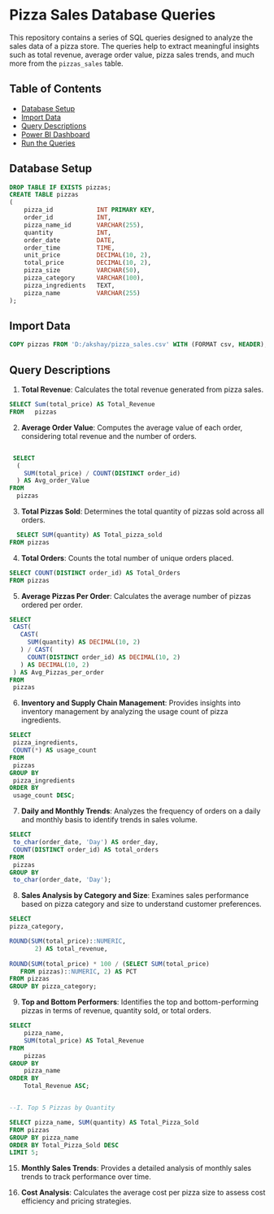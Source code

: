# Pizza Sales Database Queries

This repository contains a series of SQL queries designed to analyze the sales data of a pizza store. The queries help to extract meaningful insights such as total revenue, average order value, pizza sales trends, and much more from the `pizzas_sales` table.

## Table of Contents

- [Database Setup](#database-setup)
- [Import Data](#import-data)
- [Query Descriptions](#query-descriptions)
- [Power BI Dashboard](#power-bi-dashboard)
- [Run the Queries](#run-the-queries)

## Database Setup
```sql
DROP TABLE IF EXISTS pizzas;
CREATE TABLE pizzas
(
    pizza_id            INT PRIMARY KEY,
    order_id            INT,
    pizza_name_id       VARCHAR(255),
    quantity            INT,
    order_date          DATE,
    order_time          TIME,
    unit_price          DECIMAL(10, 2),
    total_price         DECIMAL(10, 2),
    pizza_size          VARCHAR(50),
    pizza_category      VARCHAR(100),
    pizza_ingredients   TEXT,
    pizza_name          VARCHAR(255)
);
```

## Import Data
```sql
COPY pizzas FROM 'D:/akshay/pizza_sales.csv' WITH (FORMAT csv, HEADER);
```

## Query Descriptions

1. **Total Revenue**: Calculates the total revenue generated from pizza sales.
 ```sql
 SELECT Sum(total_price) AS Total_Revenue
FROM   pizzas
```

2. **Average Order Value**: Computes the average value of each order, considering total revenue and the number of orders.
```sql

 SELECT 
  (
    SUM(total_price) / COUNT(DISTINCT order_id)
  ) AS Avg_order_Value 
FROM 
  pizzas
 ```

3. **Total Pizzas Sold**: Determines the total quantity of pizzas sold across all orders.
 ```sql
   SELECT SUM(quantity) AS Total_pizza_sold
FROM pizzas
```
4. **Total Orders**: Counts the total number of unique orders placed.
 ```sql
SELECT COUNT(DISTINCT order_id) AS Total_Orders 
FROM pizzas
```

5. **Average Pizzas Per Order**: Calculates the average number of pizzas ordered per order.
 ```sql
 SELECT 
  CAST(
    CAST(
      SUM(quantity) AS DECIMAL(10, 2)
    ) / CAST(
      COUNT(DISTINCT order_id) AS DECIMAL(10, 2)
    ) AS DECIMAL(10, 2)
  ) AS Avg_Pizzas_per_order 
FROM 
  pizzas
 ```

6. **Inventory and Supply Chain Management**: Provides insights into inventory management by analyzing the usage count of pizza ingredients.
 ```sql
SELECT 
  pizza_ingredients, 
  COUNT(*) AS usage_count 
FROM 
  pizzas 
GROUP BY 
  pizza_ingredients 
ORDER BY 
  usage_count DESC;
 ```

7. **Daily and Monthly Trends**: Analyzes the frequency of orders on a daily and monthly basis to identify trends in sales volume.
 ```sql
SELECT 
  to_char(order_date, 'Day') AS order_day, 
  COUNT(DISTINCT order_id) AS total_orders 
FROM 
  pizzas 
GROUP BY 
  to_char(order_date, 'Day');
```

8. **Sales Analysis by Category and Size**: Examines sales performance based on pizza category and size to understand customer preferences.
 ```sql 
SELECT
 pizza_category,
 
 ROUND(SUM(total_price)::NUMERIC,
        2) AS total_revenue,
        
 ROUND(SUM(total_price) * 100 / (SELECT SUM(total_price)
    FROM pizzas)::NUMERIC, 2) AS PCT
FROM pizzas
GROUP BY pizza_category;
 ```

9. **Top and Bottom Performers**: Identifies the top and bottom-performing pizzas in terms of revenue, quantity sold, or total orders.
```sql 
SELECT
    pizza_name,
    SUM(total_price) AS Total_Revenue
FROM
    pizzas
GROUP BY
    pizza_name
ORDER BY
    Total_Revenue ASC;
```
```sql 

--I. Top 5 Pizzas by Quantity

SELECT pizza_name, SUM(quantity) AS Total_Pizza_Sold
FROM pizzas
GROUP BY pizza_name
ORDER BY Total_Pizza_Sold DESC
LIMIT 5;
```

15. **Monthly Sales Trends**: Provides a detailed analysis of monthly sales trends to track performance over time.

16. **Cost Analysis**: Calculates the average cost per pizza size to assess cost efficiency and pricing strategies.




